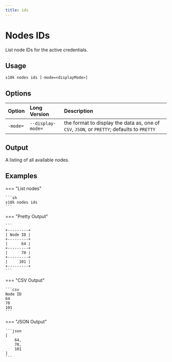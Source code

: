 ```yaml
---
title: ids
---
```

# Nodes IDs

List node IDs for the active credentials.

## Usage

```
s10k nodes ids [-mode=<displayMode>]
```

## Options

<div markdown="1" class="options-explicit-col-widths">

| Option | Long Version | Description |
|:-------|:-------------|:------------|
| `-mode=` | `--display-mode=` | the format to display the data as, one of `CSV`, `JSON`, or `PRETTY`; defaults to `PRETTY` |

</div>

## Output

A listing of all available nodes.

## Examples

=== "List nodes"

	```sh
	s10k nodes ids
	```

=== "Pretty Output"

	```
	+---------+
	| Node ID |
	+---------+
	|      64 |
	+---------+
	|      70 |
	+---------+
	|     101 |
	+---------+
	```

=== "CSV Output"

	```csv
	Node ID
	64
	70
	101
	```

=== "JSON Output"

	```json
	[
		64,
		70,
		101
	]
	```
